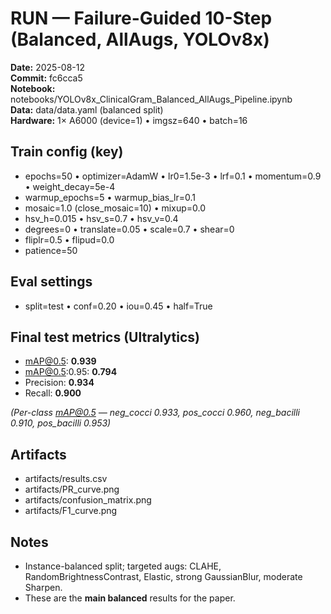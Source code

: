 # RUN — Failure-Guided 10-Step (Balanced, AllAugs, YOLOv8x)

**Date:** 2025-08-12  
**Commit:** fc6cca5  
**Notebook:** notebooks/YOLOv8x_ClinicalGram_Balanced_AllAugs_Pipeline.ipynb  
**Data:** data/data.yaml  (balanced split)  
**Hardware:** 1× A6000 (device=1) • imgsz=640 • batch=16

## Train config (key)
- epochs=50 • optimizer=AdamW • lr0=1.5e-3 • lrf=0.1 • momentum=0.9 • weight_decay=5e-4  
- warmup_epochs=5 • warmup_bias_lr=0.1  
- mosaic=1.0 (close_mosaic=10) • mixup=0.0  
- hsv_h=0.015 • hsv_s=0.7 • hsv_v=0.4  
- degrees=0 • translate=0.05 • scale=0.7 • shear=0  
- fliplr=0.5 • flipud=0.0  
- patience=50

## Eval settings
- split=test • conf=0.20 • iou=0.45 • half=True

## Final test metrics (Ultralytics)
- mAP@0.5: **0.939**
- mAP@0.5:0.95: **0.794**
- Precision: **0.934**
- Recall: **0.900**

*(Per-class mAP@0.5 — neg_cocci 0.933, pos_cocci 0.960, neg_bacilli 0.910, pos_bacilli 0.953)*

## Artifacts
- artifacts/results.csv
- artifacts/PR_curve.png
- artifacts/confusion_matrix.png
- artifacts/F1_curve.png

## Notes
- Instance-balanced split; targeted augs: CLAHE, RandomBrightnessContrast, Elastic, strong GaussianBlur, moderate Sharpen.
- These are the **main balanced** results for the paper.
